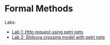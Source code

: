 # Formal Methods

Labs:
  - [Lab 1: Http request using petri nets](lab1/README.md)
  - [Lab 2: Shibuya crossing model with petri nets](lab2/README.md)
